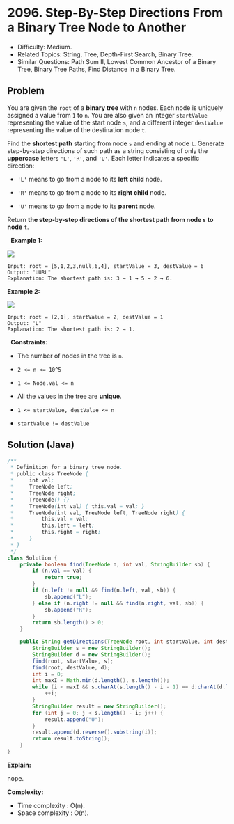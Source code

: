 # 2096. Step-By-Step Directions From a Binary Tree Node to Another

- Difficulty: Medium.
- Related Topics: String, Tree, Depth-First Search, Binary Tree.
- Similar Questions: Path Sum II, Lowest Common Ancestor of a Binary Tree, Binary Tree Paths, Find Distance in a Binary Tree.

## Problem

You are given the ```root``` of a **binary tree** with ```n``` nodes. Each node is uniquely assigned a value from ```1``` to ```n```. You are also given an integer ```startValue``` representing the value of the start node ```s```, and a different integer ```destValue``` representing the value of the destination node ```t```.

Find the **shortest path** starting from node ```s``` and ending at node ```t```. Generate step-by-step directions of such path as a string consisting of only the **uppercase** letters ```'L'```, ```'R'```, and ```'U'```. Each letter indicates a specific direction:


	
- ```'L'``` means to go from a node to its **left child** node.
	
- ```'R'``` means to go from a node to its **right child** node.
	
- ```'U'``` means to go from a node to its **parent** node.


Return **the step-by-step directions of the **shortest path** from node **```s```** to node** ```t```.

 
**Example 1:**

![](https://assets.leetcode.com/uploads/2021/11/15/eg1.png)

```
Input: root = [5,1,2,3,null,6,4], startValue = 3, destValue = 6
Output: "UURL"
Explanation: The shortest path is: 3 → 1 → 5 → 2 → 6.
```

**Example 2:**

![](https://assets.leetcode.com/uploads/2021/11/15/eg2.png)

```
Input: root = [2,1], startValue = 2, destValue = 1
Output: "L"
Explanation: The shortest path is: 2 → 1.
```

 
**Constraints:**


	
- The number of nodes in the tree is ```n```.
	
- ```2 <= n <= 10^5```
	
- ```1 <= Node.val <= n```
	
- All the values in the tree are **unique**.
	
- ```1 <= startValue, destValue <= n```
	
- ```startValue != destValue```



## Solution (Java)

```java
/**
 * Definition for a binary tree node.
 * public class TreeNode {
 *     int val;
 *     TreeNode left;
 *     TreeNode right;
 *     TreeNode() {}
 *     TreeNode(int val) { this.val = val; }
 *     TreeNode(int val, TreeNode left, TreeNode right) {
 *         this.val = val;
 *         this.left = left;
 *         this.right = right;
 *     }
 * }
 */
class Solution {
    private boolean find(TreeNode n, int val, StringBuilder sb) {
        if (n.val == val) {
            return true;
        }
        if (n.left != null && find(n.left, val, sb)) {
            sb.append("L");
        } else if (n.right != null && find(n.right, val, sb)) {
            sb.append("R");
        }
        return sb.length() > 0;
    }

    public String getDirections(TreeNode root, int startValue, int destValue) {
        StringBuilder s = new StringBuilder();
        StringBuilder d = new StringBuilder();
        find(root, startValue, s);
        find(root, destValue, d);
        int i = 0;
        int maxI = Math.min(d.length(), s.length());
        while (i < maxI && s.charAt(s.length() - i - 1) == d.charAt(d.length() - i - 1)) {
            ++i;
        }
        StringBuilder result = new StringBuilder();
        for (int j = 0; j < s.length() - i; j++) {
            result.append("U");
        }
        result.append(d.reverse().substring(i));
        return result.toString();
    }
}
```

**Explain:**

nope.

**Complexity:**

* Time complexity : O(n).
* Space complexity : O(n).
